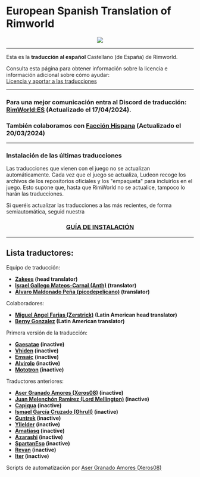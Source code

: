# European Spanish Translation of Rimworld
<div align="center">
	<img src="https://github.com/Ludeon/RimWorld-Spanish/blob/master/Core/LangIcon.png" />
</div>

- - - 
Esta es la **traducción al español** Castellano (de España) de Rimworld.

Consulta esta página para obtener información sobre la licencia e información adicional sobre cómo ayudar:<br>
[Licencia y aportar a las traducciones](http://ludeon.com/forums/index.php?topic=2933.0)


---
### Para una mejor comunicación entra al Discord de traducción: [RimWorld:ES](https://discord.gg/VA9u47FruM) (Actualizado el 17/04/2024). 
### También colaboramos con [Facción Hispana](https://discord.gg/EjK52KM) (Actualizado el 20/03/2024) 

---
### Instalación de las últimas traducciones
Las traducciones que vienen con el juego no se actualizan automáticamente.
Cada vez que el juego se actualiza, Ludeon recoge los archivos de los repositorios oficiales y los "empaqueta" para incluirlos en el juego. Esto supone que, hasta que RimWorld no se actualice, tampoco lo harán las traducciones.

Si queréis actualizar las traducciones a las más recientes, de forma semiautomática, seguid nuestra

<div align="center">
	<h3> <a href="Instalar/InstallGuide.md"> GUÍA DE INSTALACIÓN</a> </h3>
</div>

---
## Lista traductores:
Equipo de traducción:
* __[Zakees](https://github.com/Zakees) (head translator)__
* __[Israel Gallego Mateos-Carnal (Anth)](https://github.com/Wolf-Igmc4) (translator)__
* __[Álvaro Maldonado Peña (picodepelicano)](https://github.com/picodepelicano) (translator)__

Colaboradores: 
* __[Miguel Angel Farias (Zerstrick)](https://github.com/Zerstrick) (Latin American head translator)__
* __[Berny Gonzalez](https://github.com/BernyGonzalez) (Latin American translator)__

Primera versión de la traducción:
* __[Gaesatae](https://github.com/Gaesatae)  (inactive)__
* __[Vhiden](https://github.com/Vhiden) (inactive)__
* __[Emsaic](https://github.com/Emsaic) (inactive)__
* __[Alvirolo](https://github.com/Alvirolo) (inactive)__
* __[Mototron](https://github.com/Mototron) (inactive)__

Traductores anteriores: 
* __[Aser Granado Amores (Xeros08)](https://github.com/Xeros08) (inactive)__
* __[Juan Melenchón Ramírez (Lord Mellington)](https://github.com/LordMellington) (inactive)__
* __[Capiqua](https://github.com/capiqua) (inactive)__
* __[Ismael García Cruzado (Ghrull)](https://github.com/Ghrull) (inactive)__
* __[Guntrek](https://github.com/Guntrek) (inactive)__
* __[Yllelder](https://github.com/Yllelder) (inactive)__
* __[Amatiasq](https://github.com/amatiasq) (inactive)__
* __[Azarashi](https://github.com/AzarashiEsp) (inactive)__
* __[SpartanEsp](https://github.com/SpartanEsp) (inactive)__
* __[Revan](https://github.com/revanfischer) (inactive)__
* __[Iter](https://github.com/1ter) (inactive)__


Scripts de automatización por [Aser Granado Amores (Xeros08)](https://github.com/Xeros08)
